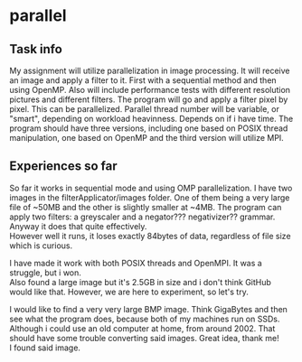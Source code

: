 # parallel

## Task info
My assignment will utilize parallelization in image processing.
It will receive an image and apply a filter to it. First with a sequential method and then using OpenMP.
Also will include performance tests with different resolution pictures and different filters.
The program will go and apply a filter pixel by pixel. This can be parallelized.
Parallel thread number will be variable, or "smart", depending on workload heavinness. Depends on if i have time.
The program should have three versions, including one based on POSIX thread manipulation, one based on OpenMP and the third version will utilize MPI.

## Experiences so far
So far it works in sequential mode and using OMP parallelization.
I have two images in the filterApplicator/images folder. One of them being a very large file of ~50MB and the other is slightly smaller at ~4MB.
The program can apply two filters: a greyscaler and a negator??? negativizer?? grammar. Anyway it does that quite effectively.  
However well it runs, it loses exactly 84bytes of data, regardless of file size which is curious.

I have made it work with both POSIX threads and OpenMPI. It was a struggle, but i won.  
Also found a large image but it's 2.5GB in size and i don't think GitHub would like that. However, we are here to experiment, so let's try.  


I would like to find a very very large BMP image. Think GigaBytes and then see what the program does, because both of my machines run on SSDs. Although i could use an old computer at home, from around 2002. That should have some trouble converting said images. Great idea, thank me!  
I found said image.
